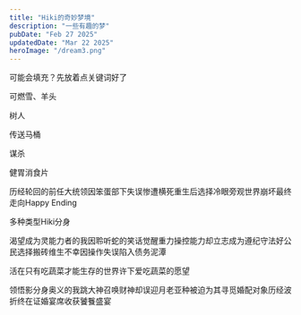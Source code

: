 ```yaml
---
title: "Hiki的奇妙梦境"
description: "一些有趣的梦"
pubDate: "Feb 27 2025"
updatedDate: "Mar 22 2025"
heroImage: "/dream3.png"
---
```


可能会填充？先放着点关键词好了

可燃雪、羊头

树人

传送马桶

谋杀

健胃消食片

历经轮回的前任大统领因笨蛋部下失误惨遭横死重生后选择冷眼旁观世界崩坏最终走向Happy Ending

多种类型Hiki分身

渴望成为灵能力者的我因聆听蛇的笑话觉醒重力操控能力却立志成为遵纪守法好公民选择搬砖维生不幸因操作失误陷入债务泥潭

活在只有吃蔬菜才能生存的世界许下爱吃蔬菜的愿望

领悟影分身奥义的我跳大神召唤财神却误迎月老亚种被迫为其寻觅婚配对象历经波折终在证婚宴席收获饕餮盛宴
